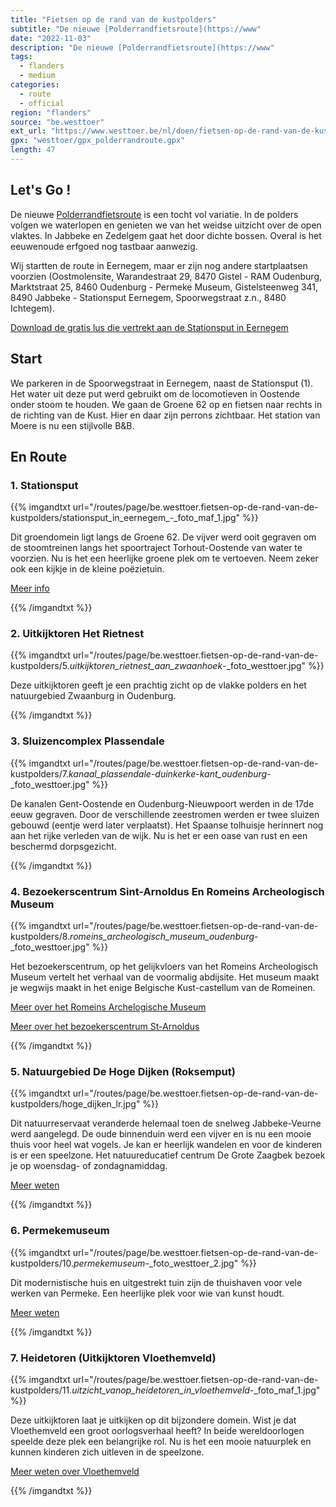```yaml
---
title: "Fietsen op de rand van de kustpolders"
subtitle: "De nieuwe [Polderrandfietsroute](https://www"
date: "2022-11-03"
description: "De nieuwe [Polderrandfietsroute](https://www" 
tags:
  - flanders
  - medium
categories: 
  - route
  - official
region: "flanders"
source: "be.westtoer"
ext_url: "https://www.westtoer.be/nl/doen/fietsen-op-de-rand-van-de-kustpolders"
gpx: "westtoer/gpx_polderrandroute.gpx"
length: 47
---
```


## Let's Go !

De nieuwe [Polderrandfietsroute](https://www.westtoer.be/nl/polderrandfietsroute) is een tocht vol variatie. In de polders volgen we waterlopen en genieten we van het weidse uitzicht over de open vlaktes. In Jabbeke en Zedelgem gaat het door dichte bossen. Overal is het eeuwenoude erfgoed nog tastbaar aanwezig.

Wij startten de route in Eernegem, maar er zijn nog andere startplaatsen voorzien (Oostmolensite, Warandestraat 29, 8470 Gistel - RAM Oudenburg, Marktstraat 25, 8460 Oudenburg - Permeke Museum, Gistelsteenweg 341, 8490 Jabbeke - Stationsput Eernegem, Spoorwegstraat z.n., 8480 Ichtegem).

[Download de gratis lus die vertrekt aan de Stationsput in Eernegem](https://www.westtoer.be/sites/westtoer_2015/files/westtoer/doen/routes/de-polderrandfietsroute-.pdf)

## Start 

We parkeren in de Spoorwegstraat in Eernegem, naast de Stationsput (1). Het water uit deze put werd gebruikt om de locomotieven in Oostende onder stoom te houden. We gaan de Groene 62 op en fietsen naar rechts in de richting van de Kust. Hier en daar zijn perrons zichtbaar. Het station van Moere is nu een stijlvolle B&B. 

## En Route

### 1.	Stationsput

{{% imgandtxt url="/routes/page/be.westtoer.fietsen-op-de-rand-van-de-kustpolders/stationsput_in_eernegem_-_foto_maf_1.jpg" %}}

Dit groendomein ligt langs de Groene 62. De vijver werd ooit gegraven om de stoomtreinen langs het spoortraject Torhout-Oostende van water te voorzien. Nu is het een heerlijke groene plek om te vertoeven. Neem zeker ook een kijkje in de kleine poëzietuin.

[Meer info](https://www.westtoer.be/nl/doen/groendomein-stationsput)

{{% /imgandtxt %}}

### 2.	Uitkijktoren Het Rietnest

{{% imgandtxt url="/routes/page/be.westtoer.fietsen-op-de-rand-van-de-kustpolders/5._uitkijktoren_rietnest_aan_zwaanhoek_-_foto_westtoer.jpg" %}}

Deze uitkijktoren geeft je een prachtig zicht op de vlakke polders en het natuurgebied Zwaanburg in Oudenburg.

{{% /imgandtxt %}}

### 3.	Sluizencomplex Plassendale

{{% imgandtxt url="/routes/page/be.westtoer.fietsen-op-de-rand-van-de-kustpolders/7._kanaal_plassendale_-_duinkerke_-_kant_oudenburg_-_foto_westtoer.jpg" %}}

De kanalen Gent-Oostende en Oudenburg-Nieuwpoort werden in de 17de eeuw gegraven. Door de verschillende zeestromen werden er twee sluizen gebouwd (eentje werd later verplaatst). Het Spaanse tolhuisje herinnert nog aan het rijke verleden van de wijk. Nu is het er een oase van rust en een beschermd dorpsgezicht.

{{% /imgandtxt %}}

### 4.	Bezoekerscentrum Sint-Arnoldus En Romeins Archeologisch Museum

{{% imgandtxt url="/routes/page/be.westtoer.fietsen-op-de-rand-van-de-kustpolders/8._romeins_archeologisch_museum_oudenburg_-_foto_westtoer.jpg" %}}

Het bezoekerscentrum, op het gelijkvloers van het Romeins Archeologisch Museum vertelt het verhaal van de voormalig abdijsite. Het museum maakt je wegwijs maakt in het enige Belgische Kust-castellum van de Romeinen.

[Meer over het Romeins Archelogische Museum](https://www.westtoer.be/nl/doen/romeins-archeologisch-museum)

[Meer over het bezoekerscentrum St-Arnoldus](https://www.westtoer.be/nl/doen/bezoekerscentrum-sint-arnoldus-en-de-sint-pietersabdij)

{{% /imgandtxt %}}

### 5.	Natuurgebied De Hoge Dijken (Roksemput)

{{% imgandtxt url="/routes/page/be.westtoer.fietsen-op-de-rand-van-de-kustpolders/hoge_dijken_lr.jpg" %}}

Dit natuurreservaat veranderde helemaal toen de snelweg Jabbeke-Veurne werd aangelegd. De oude binnenduin werd een vijver en is nu een mooie thuis voor heel wat vogels. Je kan er heerlijk wandelen en voor de kinderen is er een speelzone. Het natuureducatief centrum De Grote Zaagbek bezoek je op woensdag- of zondagnamiddag.

[Meer weten](https://www.westtoer.be/nl/doen/natuurreservaat-de-hoge-dijken)

{{% /imgandtxt %}}

### 6.	Permekemuseum

{{% imgandtxt url="/routes/page/be.westtoer.fietsen-op-de-rand-van-de-kustpolders/10._permekemuseum_-_foto_westtoer_2.jpg" %}}

Dit modernistische huis en uitgestrekt tuin zijn de thuishaven voor vele werken van Permeke. Een heerlijke plek voor wie van kunst houdt.

[Meer weten](https://www.westtoer.be/nl/doen/permekemuseum)

{{% /imgandtxt %}}

### 7.	Heidetoren (Uitkijktoren Vloethemveld)

{{% imgandtxt url="/routes/page/be.westtoer.fietsen-op-de-rand-van-de-kustpolders/11._uitzicht_vanop_heidetoren_in_vloethemveld_-_foto_maf_1.jpg" %}}

Deze uitkijktoren laat je uitkijken op dit bijzondere domein. Wist je dat Vloethemveld een groot oorlogsverhaal heeft? In beide wereldoorlogen speelde deze plek een belangrijke rol. Nu is het een mooie natuurplek en kunnen kinderen zich uitleven in de speelzone.

[Meer weten over Vloethemveld](https://www.westtoer.be/nl/doen/vloethemveld)

{{% /imgandtxt %}}
